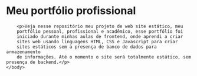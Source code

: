 <html>
    <body>
        <h1>Meu portfólio profissional</h1>

        <p>Veja nesse repositório meu projeto de web site estático, meu
        portfólio pessoal, profissional e acadêmico, esse portfólio foi
        iniciado durante minhas aulas de frontend, onde aprendi a criar
        sites web usando linguagens HTML, CSS e Javascript para criar 
        sites estáticos sem a presença de banco de dados para armazenamento
        de informações. Até o momento o site será totalmente estático, sem presença de backend.</p>
    </body>
</html>